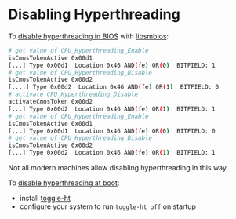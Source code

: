 Disabling Hyperthreading
========================

To [disable hyperthreading in BIOS][disable hyperthreading in BIOS] with
[libsmbios][libsmbios]:

```sh
# get value of CPU_Hyperthreading_Enable
isCmosTokenActive 0x00d1
[...] Type 0x00d1  Location 0x46 AND(fe) OR(0)  BITFIELD: 1
# get value of CPU_Hyperthreading_Disable
isCmosTokenActive 0x00d2
[....] Type 0x00d2  Location 0x46 AND(fe) OR(1)  BITFIELD: 0
# activate CPU_Hyperthreading_Disable
activateCmosToken 0x00d2
[...] Type 0x00d2  Location 0x46 AND(fe) OR(1)  BITFIELD: 1
# get value of CPU_Hyperthreading_Enable
isCmosTokenActive 0x00d1
[...] Type 0x00d1  Location 0x46 AND(fe) OR(0)  BITFIELD: 0
# get value of CPU_Hyperthreading_Disable
isCmosTokenActive 0x00d2
[...] Type 0x00d2  Location 0x46 AND(fe) OR(1)  BITFIELD: 1
```

Not all modern machines allow disabling hyperthreading in this way.

To [disable hyperthreading at boot][disable hyperthreading at boot]:

- install [toggle-ht][toggle-ht]
- configure your system to run `toggle-ht off` on startup

[disable hyperthreading in BIOS]: https://www.mail-archive.com/source-changes@openbsd.org/msg99141.html
[disable hyperthreading at boot]: https://serverfault.com/questions/235825/disable-hyperthreading-from-within-linux-no-access-to-bios/797534#797534
[libsmbios]: https://serverfault.com/questions/235825/disable-hyperthreading-from-within-linux-no-access-to-bios/412832#412832
[toggle-ht]: https://github.com/atweiden/toggle-ht
